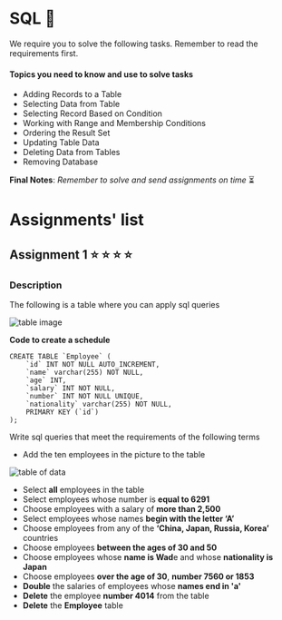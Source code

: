# SQL :open_file_folder:

We require you to solve the following tasks. Remember to read the requirements first.

#### Topics you need to know and use to solve tasks

* Adding Records to a Table
* Selecting Data from Table
* Selecting Record Based on Condition
* Working with Range and Membership Conditions
* Ordering the Result Set
* Updating Table Data
* Deleting Data from Tables
* Removing Database



**Final Notes**: *Remember to solve and send assignments on time* :hourglass_flowing_sand:

# Assignments' list 

## Assignment 1  :star:  :star:  :star:  :star:

### Description


The following is a table where you can apply sql queries

![table image](https://i.ibb.co/7phv1MK/screenshot-docs-google-com-2020-09-04-13-50-18.png)


**Code to create a schedule**

```
CREATE TABLE `Employee` (
    `id` INT NOT NULL AUTO_INCREMENT,
    `name` varchar(255) NOT NULL,
    `age` INT,
    `salary` INT NOT NULL,
    `number` INT NOT NULL UNIQUE,
    `nationality` varchar(255) NOT NULL,
    PRIMARY KEY (`id`)
);
```

Write sql queries that meet the requirements of the following terms

* Add the ten employees in the picture to the table

![table of data](https://i.ibb.co/jv1mxrT/screenshot-docs-google-com-2020-09-04-13-52-59.png)

* Select **all** employees in the table
* Select employees whose number is **equal to 6291**
* Choose employees with a salary of **more than 2,500**
* Select employees whose names **begin with the letter ‘A’**
* Choose employees from any of the **‘China, Japan, Russia, Korea’** countries
* Choose employees **between the ages of 30 and 50**
* Choose employees whose **name is Wad**e and whose **nationality is Japan**
* Choose employees **over the age of 30**, **number 7560 or 1853**
* **Double** the salaries of employees whose **names end in 'a'**
* **Delete** the employee **number 4014** from the table
* **Delete** the **Employee** table



